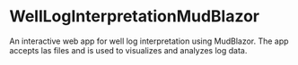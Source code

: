 # WellLogInterpretationMudBlazor
An interactive web app for well log interpretation using MudBlazor. The app accepts las files and is used to visualizes and analyzes log data.
